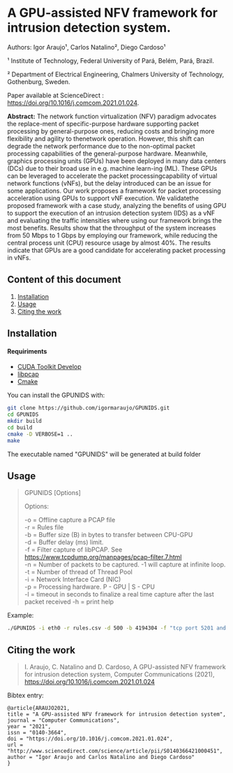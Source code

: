 # A GPU-assisted NFV framework for intrusion detection system.

Authors: Igor Araujo¹, Carlos Natalino², Diego Cardoso¹

¹ Institute of Technology, Federal University of Pará, Belém, Pará, Brazil.

² Department of Electrical Engineering, Chalmers University of Technology, Gothenburg, Sweden.

Paper available at ScienceDirect : https://doi.org/10.1016/j.comcom.2021.01.024.

**Abstract:** The network function virtualization (NFV) paradigm advocates the replace-ment of specific-purpose hardware supporting packet processing by general-purpose ones, reducing costs and bringing more flexibility and agility to thenetwork operation.  However, this shift can degrade the network performance due to the non-optimal packet processing capabilities of the general-purpose hardware.  Meanwhile, graphics processing units (GPUs) have been deployed in many data centers (DCs) due to their broad use in e.g.  machine learn-ing (ML).  These GPUs can be leveraged to accelerate the packet processingcapability of virtual network functions (vNFs), but the delay introduced can be an issue for some applications.  Our work proposes a framework for packet processing acceleration using GPUs to support vNF execution.  We validatethe proposed framework with a case study,  analyzing the benefits of using GPU to support the execution of an intrusion detection system (IDS) as a vNF and evaluating the traffic intensities where using our framework brings the most benefits.  Results show that the throughput of the system increases from 50 Mbps to 1 Gbps by employing our framework,  while reducing the central process unit (CPU) resource usage by almost 40%.  The results indicate that GPUs are a good candidate for accelerating packet processing in vNFs.

## Content of this document

1. <a href="#installation">Installation</a>
2. <a href="#usage">Usage</a>
3. <a href="#citing-the-work">Citing the work</a>


## Installation

#### Requiriments

- [CUDA Toolkit Develop](https://developer.nvidia.com/Cuda-downloads)
- [libpcap](https://www.tcpdump.org/)
- [Cmake](https://cmake.org/)

You can install the GPUNIDS with:

```bash
git clone https://github.com/igormaraujo/GPUNIDS.git
cd GPUNIDS
mkdir build
cd build
cmake -D VERBOSE=1 ..
make
``` 
The executable named "GPUNIDS" will be generated at build folder

## Usage

>    GPUNIDS [Options]                                           
>                                                                
>Options:                                                        
>                                                                
> -o <file> = Offline capture a PCAP file                        
> -r <file> = Rules file                                         
> -b <num>  = Buffer size (B) in bytes to transfer between CPU-GPU   
> -d <num>  = Buffer delay (ms) limit.                                
> -f <text> = Filter capture of libPCAP. See https://www.tcpdump.org/manpages/pcap-filter.7.html   
> -n <num>  = Number of packets to be captured. -1 will capture at infinite loop. 
> -t <num>  = Number of thread of Thread Pool                    
> -i <text> = Network Interface Card (NIC)                       
> -p <char> = Processing hardware. P - GPU | S - CPU             
> -l <num>  = timeout in seconds to finalize a real time capture after the last packet received
> -h        = print help                                         

Example:

```bash
./GPUNIDS -i eth0 -r rules.csv -d 500 -b 4194304 -f "tcp port 5201 and ip src 10.0.0.1" -p P -l 10 -t 4
```

## Citing the work


> I. Araujo, C. Natalino and D. Cardoso, A GPU-assisted NFV framework for intrusion detection system, Computer Communications (2021), https://doi.org/10.1016/j.comcom.2021.01.024 


Bibtex entry:

~~~~
@article{ARAUJO2021,
title = "A GPU-assisted NFV framework for intrusion detection system",
journal = "Computer Communications",
year = "2021",
issn = "0140-3664",
doi = "https://doi.org/10.1016/j.comcom.2021.01.024",
url = "http://www.sciencedirect.com/science/article/pii/S0140366421000451",
author = "Igor Araujo and Carlos Natalino and Diego Cardoso"
}
~~~~
